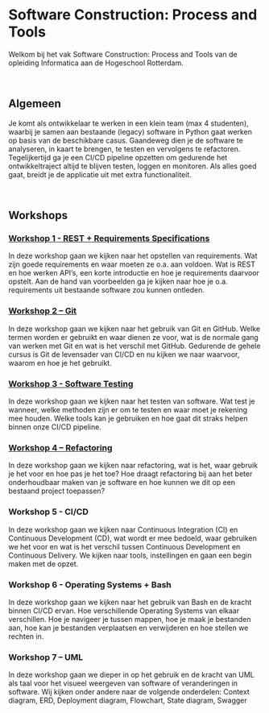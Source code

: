 # Software Construction: Process and Tools
Welkom bij het vak Software Construction: Process and Tools van de opleiding Informatica aan de Hogeschool Rotterdam.

<br>

## Algemeen
Je komt als ontwikkelaar te werken in een klein team (max 4 studenten), waarbij je samen aan bestaande
(legacy) software in Python gaat werken op basis van de beschikbare casus. Gaandeweg dien je de
software te analyseren, in kaart te brengen, te testen en vervolgens te refactoren. Tegelijkertijd ga je een
CI/CD pipeline opzetten om gedurende het ontwikkeltraject altijd te blijven testen, loggen en monitoren. Als
alles goed gaat, breidt je de applicatie uit met extra functionaliteit.

<br>

## Workshops

### <a href="/Workshop - Requirements Specification/01_introduction.md">Workshop 1 - REST + Requirements Specifications</a>

In deze workshop gaan we kijken naar het opstellen van requirements. Wat zijn goede requirements en
waar moeten ze o.a. aan voldoen. Wat is REST en hoe werken API’s, een korte introductie en hoe je
requirements daarvoor opstelt. Aan de hand van voorbeelden ga je kijken naar hoe je o.a. requirements uit
bestaande software zou kunnen ontleden.

### <a href="/Workshop - GIT/01_introduction.md">Workshop 2 – Git</a>
In deze workshop gaan we kijken naar het gebruik van Git en GitHub. Welke termen worden er gebruikt en
waar dienen ze voor, wat is de normale gang van werken met Git en wat is het verschil met GitHub.
Gedurende de gehele cursus is Git de levensader van CI/CD en nu kijken we naar waarvoor, waarom en
hoe je het gebruikt.

### <a href="/Workshop - Software Testing/01_introduction.md">Workshop 3 - Software Testing</a>
In deze workshop gaan we kijken naar het testen van software. Wat test je wanneer, welke methoden zijn
er om te testen en waar moet je rekening mee houden. Welke tools kan je gebruiken en hoe gaat dit straks
helpen binnen onze CI/CD pipeline.

### <a href="/Workshop - Refactoring/01_introduction.md">Workshop 4 – Refactoring</a>
In deze workshop gaan we kijken naar refactoring, wat is het, waar gebruik je het voor en hoe pas je het
toe? Hoe draagt refactoring bij aan het beter onderhoudbaar maken van je software en hoe kunnen we dit
op een bestaand project toepassen?

### Workshop 5 - CI/CD
In deze workshop gaan we kijken naar Continuous Integration (CI) en Continuous Development (CD), wat
wordt er mee bedoeld, waar gebruiken we het voor en wat is het verschil tussen Continuous Development
en Continuous Delivery. We kijken naar tools, instellingen en gaan een begin maken met de opzet.

### Workshop 6 - Operating Systems + Bash
In deze workshop gaan we kijken naar het gebruik van Bash en de kracht binnen CI/CD ervan. Hoe
verschillende Operating Systems van elkaar verschillen. Hoe je navigeer je tussen mappen, hoe je maak
je bestanden aan, hoe kan je bestanden verplaatsen en verwijderen en hoe stellen we rechten in.

### Workshop 7 – UML
In deze workshop gaan we dieper in op het gebruik en de kracht van UML als taal voor het visueel
weergeven van software of veranderingen in software. Wij kijken onder andere naar de volgende
onderdelen: Context diagram, ERD, Deployment diagram, Flowchart, State diagram, Swagger